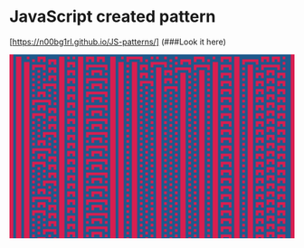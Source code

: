 # JavaScript created pattern

[https://n00bg1rl.github.io/JS-patterns/] (###Look it here)

![tekst alternatywny](image.png)
